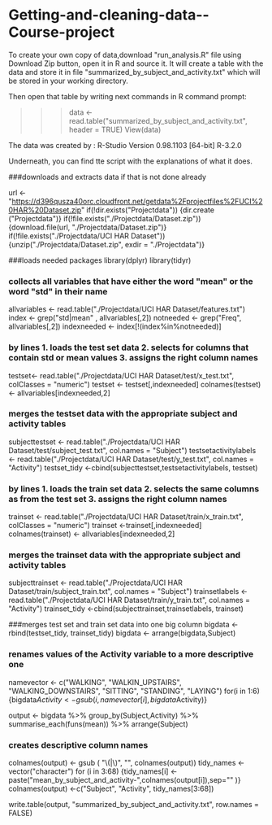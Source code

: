 # Getting-and-cleaning-data--Course-project


To create your own copy of data,download "run_analysis.R" file using Download Zip button,  open it  in R and source it. 
It will create a table with the data and store it in file "summarized_by_subject_and_activity.txt" which will 
be stored in your working directory. 

Then open that table by writing next commands in  R command prompt:

>>> data <- read.table("summarized_by_subject_and_activity.txt", header = TRUE) 
>>>View(data)

The data was created by :
R-Studio Version 0.98.1103 
[64-bit] R-3.2.0

Underneath, you can find tte script with the explanations of what it does.

###downloads and extracts data if that is not done already

url <- "https://d396qusza40orc.cloudfront.net/getdata%2Fprojectfiles%2FUCI%20HAR%20Dataset.zip"
if(!dir.exists("Projectdata")) {dir.create ("Projectdata")}
if(!file.exists("./Projectdata/Dataset.zip")) {download.file(url, "./Projectdata/Dataset.zip")}
if(!file.exists("./Projectdata/UCI HAR Dataset")) {unzip("./Projectdata/Dataset.zip",  exdir = "./Projectdata")}

###loads needed packages
library(dplyr)
library(tidyr)



### collects all variables that have either the word "mean" or the word "std" in their name 
allvariables <- read.table("./Projectdata/UCI HAR Dataset/features.txt")
index <- grep("std|mean" , allvariables[,2])
notneeded <- grep("Freq", allvariables[,2])
indexneeded <- index[!(index%in%notneeded)]

### by lines 1. loads the test set data 2. selects for columns that contain std or mean values  3. assigns the right column names
testset<- read.table("./Projectdata/UCI HAR Dataset/test/x_test.txt",  colClasses = "numeric")
testset <- testset[,indexneeded]
colnames(testset) <- allvariables[indexneeded,2]

### merges the testset data with the appropriate subject and activity tables
subjecttestset <-   read.table("./Projectdata/UCI HAR Dataset/test/subject_test.txt", col.names = "Subject")
testsetactivitylabels <- read.table("./Projectdata/UCI HAR Dataset/test/y_test.txt", col.names = "Activity")
testset_tidy <-cbind(subjecttestset,testsetactivitylabels, testset)


### by lines 1. loads the train set data 2. selects the same columns as from the test set 3. assigns the right column names
trainset <- read.table("./Projectdata/UCI HAR Dataset/train/x_train.txt",  colClasses = "numeric")
trainset <-trainset[,indexneeded]
colnames(trainset) <- allvariables[indexneeded,2]

### merges the trainset data with the appropriate subject and activity tables
subjecttrainset <-   read.table("./Projectdata/UCI HAR Dataset/train/subject_train.txt", col.names = "Subject")
trainsetlabels <- read.table("./Projectdata/UCI HAR Dataset/train/y_train.txt", col.names = "Activity")
trainset_tidy <-cbind(subjecttrainset,trainsetlabels, trainset)


###merges test set and train set data into one big column
bigdata <- rbind(testset_tidy, trainset_tidy)
bigdata <- arrange(bigdata,Subject)

### renames values of the Activity variable to a more descriptive one
namevector <- c("WALKING", "WALKIN_UPSTAIRS", "WALKING_DOWNSTAIRS", "SITTING", "STANDING", "LAYING")
for(i in 1:6) {bigdata$Activity <- gsub(i, namevector[i], bigdata$Activity)}


output <- bigdata %>%
  group_by(Subject,Activity) %>%
  summarise_each(funs(mean)) %>%
  arrange(Subject) 

### creates descriptive column names  
colnames(output) <- gsub ( "\\(|\\)", "", colnames(output))
tidy_names <- vector("character")
for (i in 3:68) {tidy_names[i] <-paste("mean_by_subject_and_activity-",colnames(output[i]),sep="" )}
colnames(output) <-c("Subject", "Activity", tidy_names[3:68])


write.table(output, "summarized_by_subject_and_activity.txt",  row.names = FALSE) 
